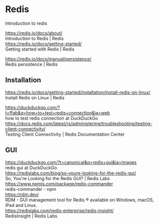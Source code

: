 # Redis

Introduction to redis 

https://redis.io/docs/about/  
Introduction to Redis | Redis  
https://redis.io/docs/getting-started/  
Getting started with Redis | Redis  


https://redis.io/docs/manual/persistence/  
Redis persistence | Redis  


## Installation

https://redis.io/docs/getting-started/installation/install-redis-on-linux/  
Install Redis on Linux | Redis  


https://duckduckgo.com/?t=ffab&q=how+to+test+redis+connection&ia=web  
how to test redis connection at DuckDuckGo  
https://docs.redis.com/latest/rs/administering/troubleshooting/testing-client-connectivity/  
Testing Client Connectivity | Redis Documentation Center  


## GUI

https://duckduckgo.com/?t=canonical&q=redis+gui&ia=images  
redis gui at DuckDuckGo  
https://redislabs.com/blog/so-youre-looking-for-the-redis-gui/  
So, You're Looking for the Redis GUI? | Redis Labs  
https://www.npmjs.com/package/redis-commander  
redis-commander - npm  
https://rdm.dev/  
RDM - GUI management tool for Redis ® available on Windows, macOS, iPad and Linux.  
https://redislabs.com/redis-enterprise/redis-insight/  
RedisInsight | Redis Labs  


